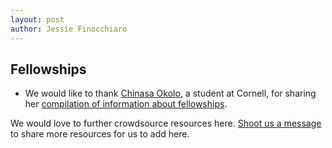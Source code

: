 ```yaml
---
layout: post
author: Jessie Finocchiaro
---
```


## Fellowships

* We would like to thank [Chinasa Okolo](https://www.cs.cornell.edu/~chinasa/), a student at Cornell, for sharing her [compilation of information about fellowships](https://github.com/chinasaokolo/csGraduateFellowships).

We would love to further crowdsource resources here.  [Shoot us a message](mailto:csgsa@colorado.edu) to share more resources for us to add here.
